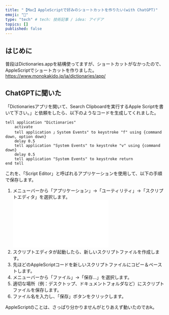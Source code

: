 ```yaml
---
title: "【Mac】AppleScriptで好みのショートカットを作りたい(with ChatGPT)"
emoji: "🦔"
type: "tech" # tech: 技術記事 / idea: アイデア
topics: []
published: false
---
```

## はじめに
普段はDictionaries.appを結構使ってますが、ショートカットがなかったので、AppleScriptでショートカットを作りました。
https://www.monokakido.jp/ja/dictionaries/app/

## ChatGPTに聞いた
「Dictionariesアプリを開いて、Search Clipboardを実行するApple Scriptを書いて下さい。」と依頼をしたら、以下のようなコードを生成してくれました。

```applescript:ChatGPT
tell application "Dictionaries"
    activate
    tell application 」System Events" to keystroke "f" using {command down, option down}
    delay 0.5
    tell application "System Events" to keystroke "v" using {command down}
    delay 0.5
    tell application "System Events" to keystroke return
end tell
```
これを、「Script Editor」と呼ばれるアプリケーションを使用して、以下の手順で保存します。
1. メニューバーから「アプリケーション」→「ユーティリティ」→「スクリプトエディタ」を選択します。
![](/images/3d626c8c2072f2/scripteditor.pdf)
1. スクリプトエディタが起動したら、新しいスクリプトファイルを作成します。
1. 先ほどのAppleScriptコードを新しいスクリプトファイルにコピー＆ペーストします。
1. メニューバーから「ファイル」→「保存...」を選択します。
1. 適切な場所（例：デスクトップ、ドキュメントフォルダなど）にスクリプトファイルを保存します。
1. ファイル名を入力し、「保存」ボタンをクリックします。

AppleScriptのことは、さっぱり分かりませんがとりあえず動いたのでおk。